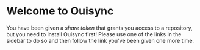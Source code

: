 # Welcome to Ouisync

You have been given a _share token_ that grants you access to a repository,
but you need to install Ouisync first! Please use one of the links in the sidebar to do so
and then follow the link you've been given one more time.
